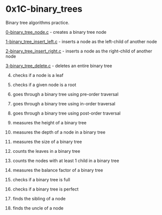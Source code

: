 # 0x1C-binary_trees

Binary tree algorithms practice.

[0-binary_tree_node.c](0-binary_tree_node.c) - creates a binary tree node

[1-binary_tree_insert_left.c](1-binary_tree_insert_left.c) - inserts a node as the left-child of another node

[2-binary_tree_insert_right.c](2-binary_tree_insert_right.c) - inserts a node as the right-child of another node

[3-binary_tree_delete.c](3-binary_tree_delete.c) - deletes an entire binary tree

4. checks if a node is a leaf

5. checks if a given node is a root

6. goes through a binary tree using pre-order traversal

7. goes through a binary tree using in-order traversal

8. goes through a binary tree using post-order traversal

9. measures the height of a binary tree

10. measures the depth of a node in a binary tree

11. measures the size of a binary tree

12. counts the leaves in a binary tree

13. counts the nodes with at least 1 child in a binary tree

14. measures the balance factor of a binary tree

15. checks if a binary tree is full

16. checks if a binary tree is perfect

17. finds the sibling of a node

18. finds the uncle of a node
